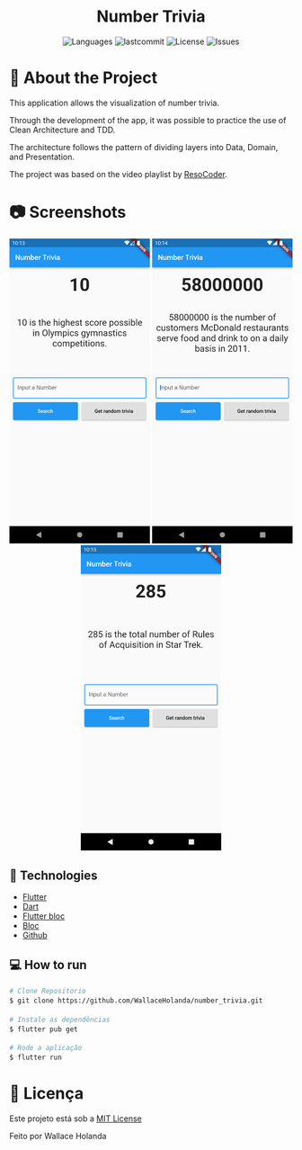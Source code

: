 <h1 align="center">Number Trivia</h1>
<p align="center">
  <img alt="Languages" src="https://img.shields.io/github/languages/count/WallaceHolanda/number_trivia?color=%235963C5" />
  <img alt="lastcommit" src="https://img.shields.io/github/last-commit/WallaceHolanda/number_trivia?color=%235761C3" />
  <img alt="License" src="https://img.shields.io/github/license/WallaceHolanda/number_trivia?color=%235E69D7" />
  <img alt="Issues" src="https://img.shields.io/github/issues/WallaceHolanda/number_trivia?color=%235965E0">
</p>


# :iphone: About the Project

<p>
  This application allows the visualization of number trivia.
  
  Through the development of the app, it was possible to practice the use of Clean Architecture and TDD.
  
  The architecture follows the pattern of dividing layers into Data, Domain, and Presentation.
  
  The project was based on the video playlist by [ResoCoder](https://www.youtube.com/watch?v=KjE2IDphA_U&list=PLB6lc7nQ1n4iYGE_khpXRdJkJEp9WOech&ab_channel=ResoCoder).
</p>


# :camera: Screenshots
<div align="center">
   <img src="readme/images/imagem1.png" width="250"/>
   <img src="readme/images/imagem2.png" width="250"/>
   <img src="readme/images/imagem3.png" width="250"/>
</div>


## :rocket: Technologies

- [Flutter](https://flutter.dev/)
- [Dart](https://pub.dev/)
- [Flutter bloc](https://pub.dev/packages/flutter_bloc)
- [Bloc](https://pub.dev/packages/bloc)
- [Github](https://github.com)


## :computer: How to run

```bash
# Clone Repositorio
$ git clone https://github.com/WallaceHolanda/number_trivia.git

# Instale as dependências
$ flutter pub get

# Rode a aplicação
$ flutter run
```


# :page_facing_up: Licença

Este projeto está sob a [MIT License](./LICENSE)

Feito por Wallace Holanda
